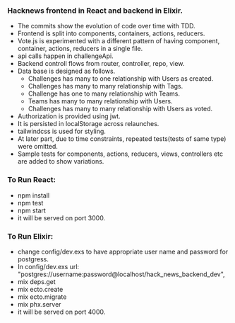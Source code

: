### Hacknews frontend in React and backend in Elixir.

- The commits show the evolution of code over time with TDD.
- Frontend is split into components, containers, actions, reducers.
- Vote.js is experimented with a different pattern of having component, container, actions, reducers in a single file.
- api calls happen in challengeApi.
- Backend controll flows from router, controller, repo, view.
- Data base is designed as follows.
    - Challenges has many to one relationship with Users as created.
    - Challenges has many to many relationship with Tags.
    - Challenge has one to many relationship with Teams.
    - Teams has many to many relationship with Users.
    - Challenges has many to many relationship with Users as voted.
- Authorization is provided using jwt.
- It is persisted in localStorage across relaunches.
- tailwindcss is used for styling.
- At later part, due to time constraints, repeated tests(tests of same type) were omitted.
- Sample tests for components, actions, reducers, views, controllers etc are added to show variations.

### To Run React:
- npm install
- npm test
- npm start
- it will be served on port 3000.

### To Run Elixir:
- change config/dev.exs to have appropriate user name and password for postgress.
- In config/dev.exs url: "postgres://username:password@localhost/hack_news_backend_dev",
- mix deps.get
- mix ecto.create
- mix ecto.migrate
- mix phx.server
- it will be served on port 4000.